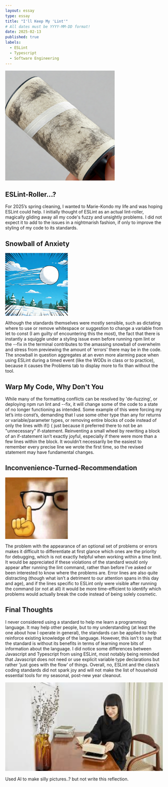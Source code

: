 ```yaml
---
layout: essay
type: essay
title: "I'll Keep My 'Lint'"
# All dates must be YYYY-MM-DD format!
date: 2025-02-13
published: true
labels:
  - ESLint
  - Typescript
  - Software Engineering
---
```


<div class="text-center p-4"><img width="350px" src="../img/roller.JPG"></div>  

## ESLint-Roller...?

For 2025’s spring cleaning, I wanted to Marie-Kondo my life and was hoping ESLint could help. I initially thought of ESLint as an actual lint-roller, magically gliding away all my code's fuzzy and unsightly problems. I did not expect it to add to the issues in a nightmarish fashion, if only to improve the styling of my code to its standards. 

## Snowball of Anxiety

<p><img width="200px" src="../img/snowball.JPG" align="center"></p>  

Although the standards themselves were mostly sensible, such as dictating where to use or remove whitespace or suggestion to change a variable from let to const (I am guilty of encountering this the most), the fact that there is instantly a squiggle under a styling issue even before running npm lint or the --fix in the terminal contributes to the amassing snowball of overwhelm and stress from previewing the amount of 'errors'  there may be in the code. The snowball in question aggregates at an even more alarming pace when using ESLint during a timed event (like the WODs in class or to practice), because it causes the Problems tab to display more to fix than without the tool. 

## Warp My Code, Why Don't You

While many of the formatting conflicts can be resolved by 'de-fuzzing', or deploying npm run lint and --fix, it will change some of the code to a state of no longer functioning as intended. Some example of this were forcing my let’s into const’s, demanding that I use some other type than any for returns or variable/parameter types, or removing entire blocks of code instead of only the lines with if() {  just because it preferred there to not be an "unnecessary" if-statement. Reinventing a small wheel by rewriting a block of an if-statement isn’t exactly joyful, especially if there were more than a few lines within the block. It wouldn’t necessarily be the easiest to remember every precise line we wrote the first time, so the revised statement may have fundamental changes. 

## Inconvenience-Turned-Recommendation

<p><img width="200px" src="../img/erm.jpeg" align="center"></p>  

The problem with the appearance of an optional set of problems or errors makes it difficult to differentiate at first glance which ones are the priority for debugging, which is not exactly helpful when working within a time limit. It would be appreciated if these violations of the standard would only appear after running the lint command, rather than before I’ve asked or been interested to know where the problems are. Error lines are also quite distracting (though what isn’t a detriment to our attention spans in this day and age), and if the lines specific to ESLint only were visible after running the command (or not at all) it would be more 
time-efficient to identify which problems would actually break the code instead of being solely cosmetic. 

## Final Thoughts

I never considered using a standard to help me learn a programming language. It may help other people, but to my understanding (at least the one about how I operate in general), the standards can be applied to help reinforce existing knowledge of the language. However, this isn’t to say that the standard is without its benefits in terms of learning more bits of information about the language. I did notice some differences between Javascript and Typescript from using ESLint, most notably being reminded that Javascript does not need or use explicit variable type declarations but rather 'just goes with the flow' of things. Overall, no, ESLint and the class’s coding standards did not spark joy and will not make the list of household essential tools for my seasonal, post-new year cleanout. 

<div class="text-center p-4"><img width="600px" src="../img/kondo.JPG"></div>  

Used AI to make silly pictures..? but not write this reflection.
